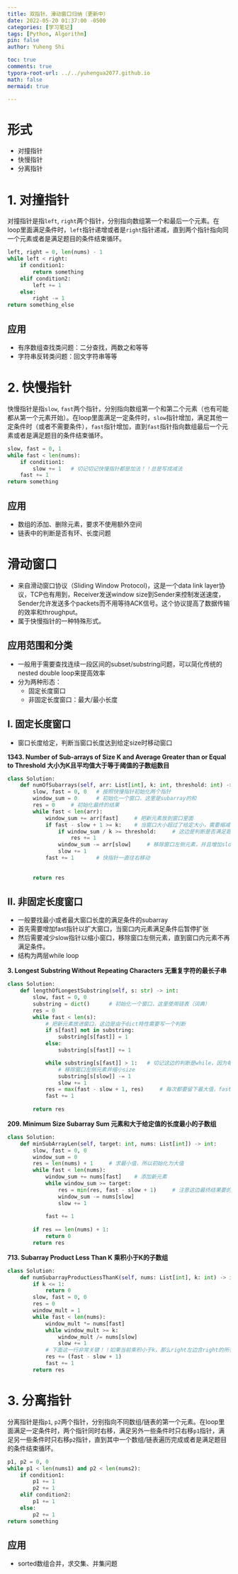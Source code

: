 ```yaml
---
title: 双指针、滑动窗口归纳（更新中）
date: 2022-05-20 01:37:00 -0500
categories: [学习笔记]
tags: [Python, Algorithm]
pin: false
author: Yuheng Shi

toc: true
comments: true
typora-root-url: ../../yuhengua2077.github.io
math: false
mermaid: true

---
```


# 形式

* 对撞指针
* 快慢指针
* 分离指针

# 1. 对撞指针

对撞指针是指`left`, `right`两个指针，分别指向数组第一个和最后一个元素。在loop里面满足条件时，`left`指针递增或者是`right`指针递减，直到两个指针指向同一个元素或者是满足题目的条件结束循环。

```python
left, right = 0, len(nums) - 1
while left < right:
	if condition1:
		return something
	elif condition2:
		left += 1
	else:
		right -= 1
return something_else
```

## 应用

* 有序数组查找类问题：二分查找，两数之和等等
* 字符串反转类问题：回文字符串等等



# 2. 快慢指针

快慢指针是指`slow`, `fast`两个指针，分别指向数组第一个和第二个元素（也有可能都从第一个元素开始）。在loop里面满足一定条件时，`slow`指针增加，满足其他一定条件时（或者不需要条件），`fast`指针增加，直到`fast`指针指向数组最后一个元素或者是满足题目的条件结束循环。

```python
slow, fast = 0, 1
while fast < len(nums):
	if condition1:
		slow += 1   # 切记切记快慢指针都是加法！！总是写成减法
	fast += 1
return something
```

## 应用

* 数组的添加、删除元素，要求不使用额外空间
* 链表中的判断是否有环、长度问题

# **滑动窗口**

* 来自滑动窗口协议（Sliding Window Protocol)，这是一个data link layer协议，TCP也有用到，Receiver发送window size到Sender来控制发送速度，Sender允许发送多个packets而不用等待ACK信号。这个协议提高了数据传输的效率和throughput。
* 属于快慢指针的一种特殊形式。

## 应用范围和分类

* 一般用于需要查找连续一段区间的subset/substring问题，可以简化传统的nested double loop来提高效率
* 分为两种形态：
	* 固定长度窗口
	* 非固定长度窗口：最大/最小长度

## I. 固定长度窗口

* 窗口长度给定，判断当窗口长度达到给定size时移动窗口

**1343. Number of Sub-arrays of Size K and Average Greater than or Equal to Threshold 大小为K且平均值大于等于阈值的子数组数目**

```python
class Solution:
    def numOfSubarrays(self, arr: List[int], k: int, threshold: int) -> int:
        slow, fast = 0, 0	# 按照快慢指针初始化两个指针
        window_sum = 0		# 初始化一个窗口，这里是subarray的和
        res = 0		# 初始化最终的结果
        while fast < len(arr):
            window_sum += arr[fast]		# 把新元素放到窗口里面
            if fast - slow + 1 >= k:	# 当窗口大小超过了给定大小，需要缩减以维持窗口长度
                if window_sum / k >= threshold:		# 这边是判断是否满足题目条件，满足的话记录结果
                    res += 1
                window_sum -= arr[slow]		# 移除窗口左侧元素，并且增加slow指针来维持size
                slow += 1
            fast += 1		# 快指针一直往右移动
            
            
        return res
```

## II. 非固定长度窗口

* 一般要找最小或者最大窗口长度的满足条件的subarray
* 首先需要增加fast指针以扩大窗口，当窗口内元素满足条件后暂停扩张
* 然后需要减少slow指针以缩小窗口，移除窗口左侧元素，直到窗口内元素不再满足条件。
* 结构为两层while loop

**3. Longest Substring Without Repeating Characters 无重复字符的最长子串**

```python
class Solution:
    def lengthOfLongestSubstring(self, s: str) -> int:
        slow, fast = 0, 0
        substring = dict()		# 初始化一个窗口，这里使用链表（词典）
        res = 0
        while fast < len(s):
        	# 把新元素放进窗口，这边是由于dict特性需要写一个判断
            if s[fast] not in substring:
                substring[s[fast]] = 1
            else:
                substring[s[fast]] += 1

            while substring[s[fast]] > 1:	# 切记这边的判断是while，因为每次缩减窗口之后都要进行判断。这边的判断是是否重复元素
            	# 移除窗口左侧元素并缩小size
                substring[s[slow]] -= 1
                slow += 1
            res = max(fast - slow + 1, res)		# 每次都要留下最大值，fast-slow+1 指的是窗口size，也就是substring长度
            fast += 1
            
        return res
```

**209. Minimum Size Subarray Sum 元素和大于给定值的长度最小的子数组**

```python
class Solution:
    def minSubArrayLen(self, target: int, nums: List[int]) -> int:
        slow, fast = 0, 0
        window_sum = 0
        res = len(nums) + 1 	# 求最小值，所以初始化为大值
        while fast < len(nums):
            window_sum += nums[fast]	# 添加新元素
            while window_sum >= target:
                res = min(res, fast - slow + 1)		# 注意这边最终结果要的是最小值，需要放进去实时更新
                window_sum -= nums[slow]
                slow += 1
            
            fast += 1
            
        if res == len(nums) + 1:
            return 0
        return res 
```

**713. Subarray Product Less Than K 乘积小于K的子数组**

```python
class Solution:
    def numSubarrayProductLessThanK(self, nums: List[int], k: int) -> int:
        if k <= 1:
            return 0
        slow, fast = 0, 0
        res = 0
        window_mult = 1
        while fast < len(nums):
            window_mult *= nums[fast]
            while window_mult >= k:
                window_mult /= nums[slow]
                slow += 1
            # 下面这一行非常关键！！如果当前乘积小于k，那么right左边含right的所有子串乘积一定都小于k，这个数量刚好就是窗口长度
            res += (fast - slow + 1)
            fast += 1
        return res
```

# 3. 分离指针

分离指针是指`p1`, `p2`两个指针，分别指向不同数组/链表的第一个元素。在loop里面满足一定条件时，两个指针同时右移，满足另外一些条件时只右移`p1`指针，满足另一些条件时只右移`p2`指针，直到其中一个数组/链表遍历完成或者是满足题目的条件结束循环。

```python
p1, p2 = 0, 0
while p1 < len(nums1) and p2 < len(nums2):
	if condition1:
		p1 += 1
		p2 += 1
	elif condition2:
		p1 += 1
	else:
		p2 += 1
return something
```

## 应用

* sorted数组合并，求交集、并集问题

